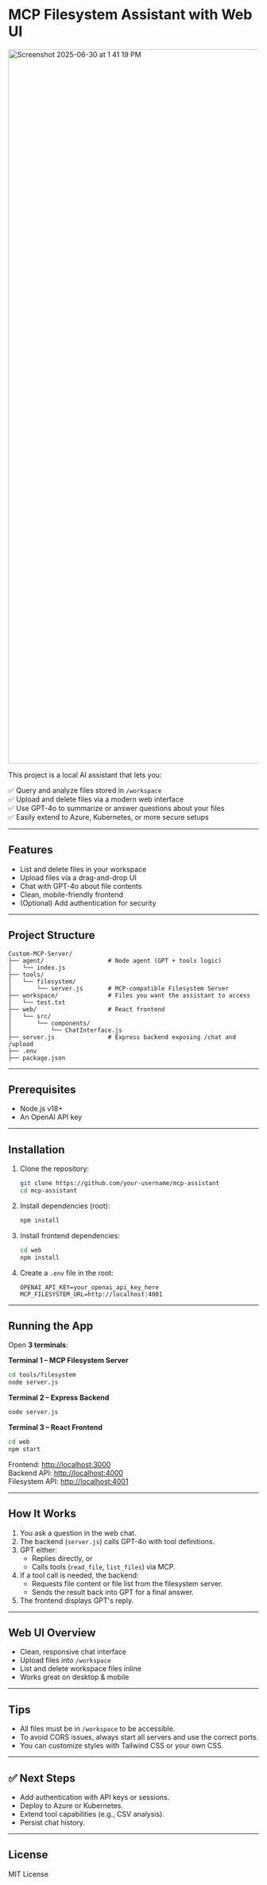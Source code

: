 # MCP Filesystem Assistant with Web UI

<img width="1439" alt="Screenshot 2025-06-30 at 1 41 19 PM" src="https://github.com/user-attachments/assets/3cf5c769-ccbd-48dc-9e5e-ea186cd7590d" />

This project is a local AI assistant that lets you:

✅ Query and analyze files stored in `/workspace`  
✅ Upload and delete files via a modern web interface  
✅ Use GPT-4o to summarize or answer questions about your files  
✅ Easily extend to Azure, Kubernetes, or more secure setups

---



## Features

- List and delete files in your workspace
- Upload files via a drag-and-drop UI
- Chat with GPT-4o about file contents
- Clean, mobile-friendly frontend
- (Optional) Add authentication for security

---

## Project Structure

```
Custom-MCP-Server/
├── agent/                  # Node agent (GPT + tools logic)
│   └── index.js
├── tools/
│   └── filesystem/
│       └── server.js       # MCP-compatible Filesystem Server
├── workspace/              # Files you want the assistant to access
│   └── test.txt
├── web/                    # React frontend
│   └── src/
│       └── components/
│           └── ChatInterface.js
├── server.js               # Express backend exposing /chat and /upload
├── .env
├── package.json
```

---

## Prerequisites

- Node.js v18+
- An OpenAI API key

---

## Installation

1. Clone the repository:

   ```bash
   git clone https://github.com/your-username/mcp-assistant
   cd mcp-assistant
   ```

2. Install dependencies (root):

   ```bash
   npm install
   ```

3. Install frontend dependencies:

   ```bash
   cd web
   npm install
   ```

4. Create a `.env` file in the root:

   ```env
   OPENAI_API_KEY=your_openai_api_key_here
   MCP_FILESYSTEM_URL=http://localhost:4001
   ```

---

## Running the App

Open **3 terminals**:

**Terminal 1 – MCP Filesystem Server**

```bash
cd tools/filesystem
node server.js
```

**Terminal 2 – Express Backend**

```bash
node server.js
```

**Terminal 3 – React Frontend**

```bash
cd web
npm start
```

Frontend: [http://localhost:3000](http://localhost:3000)  
Backend API: [http://localhost:4000](http://localhost:4000)  
Filesystem API: [http://localhost:4001](http://localhost:4001)

---

## How It Works

1. You ask a question in the web chat.
2. The backend (`server.js`) calls GPT-4o with tool definitions.
3. GPT either:
   - Replies directly, or
   - Calls tools (`read_file`, `list_files`) via MCP.
4. If a tool call is needed, the backend:
   - Requests file content or file list from the filesystem server.
   - Sends the result back into GPT for a final answer.
5. The frontend displays GPT's reply.

---

## Web UI Overview

- Clean, responsive chat interface
- Upload files into `/workspace`
- List and delete workspace files inline
- Works great on desktop & mobile

---

## Tips

- All files must be in `/workspace` to be accessible.
- To avoid CORS issues, always start all servers and use the correct ports.
- You can customize styles with Tailwind CSS or your own CSS.

---

## ✅ Next Steps

- Add authentication with API keys or sessions.
- Deploy to Azure or Kubernetes.
- Extend tool capabilities (e.g., CSV analysis).
- Persist chat history.

---

## License

MIT License
